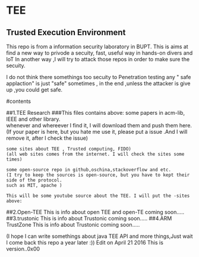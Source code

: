 TEE
=====
Trusted Execution Environment
------
  This repo is from a information security laboratory in BUPT.
  This is aims at find a new way to privode a secuity, fast, useful way in hands-on divers and IoT
  In another way ,I will try to attack those repos in order to make sure the secuity.
  
  I do not think there somethings too secuity to  Penetration testing
  any " safe applaction" is just "safe" sometimes , in the end ,unless the attacker is give up ,you could get safe.   


#contents


##1.TEE Research
###This files contains above:
    some papers in acm-lib, IEEE and other library.  
    whenever and whereever I find it, I will download them and push them here.
    (If your paper is here, but you hate me use it, please put a issue .And I will remove it,
    after I check the issue)
    
    some sites about TEE , Trusted computing, FIDO)
    (all web sites comes from the internet. I will check the sites some times)
    
    some open-source repo in github,oschina,stackoverflow and etc.
    (I try to keep the sources is open-source, but you have to kept their side of the protocol.
    such as MIT, apache )
    
    This will be some youtube source about the TEE. I will put the -sites above:
    
    
##2.Open-TEE
This is info about open TEE and open-TE
coming soon.....
##3.trustonic
This is info about Trustonic
coming soon.....
##4.ARM TrustZone
This is info about Trustonic
coming soon.....



(I hope I can write somethings about java TEE API and more things,Just wait I come back this repo a year later :))
Edit on April 21 2016 This is version..0x00  
